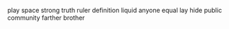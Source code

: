 play space strong truth ruler definition liquid anyone equal lay hide public community farther brother